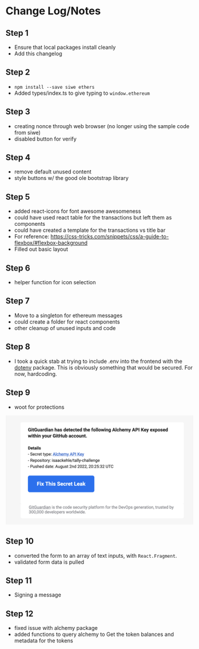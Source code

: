# Change Log/Notes

## Step 1

- Ensure that local packages install cleanly
- Add this changelog

## Step 2

- `npm install --save siwe ethers`
- Added types/index.ts to give typing to `window.ethereum`

## Step 3

- creating nonce through web browser (no longer using the sample code from siwe)
- disabled button for verify

## Step 4

- remove default unused content
- style buttons w/ the good ole bootstrap library

## Step 5

- added react-icons for font awesome awesomeness
- could have used react table for the transactions but left them as components
- could have created a template for the transactions vs title bar
- For reference: <https://css-tricks.com/snippets/css/a-guide-to-flexbox/#flexbox-background>
- Filled out basic layout

## Step 6

- helper function for icon selection

## Step 7

- Move to a singleton for ethereum messages
- could create a folder for react components
- other cleanup of unused inputs and code

## Step 8

- I took a quick stab at trying to include .env into the frontend with the [dotenv](https://www.npmjs.com/package/dotenv) package. This is obviously something that would be secured. For now, hardcoding.

## Step 9

- woot for protections

![GitGuardian Warning](./exposed.png "GitGuardian")

## Step 10

- converted the form to an array of text inputs, with `React.Fragment`.
- validated form data is pulled

## Step 11

- Signing a message

## Step 12

- fixed issue with alchemy package
- added functions to query alchemy to Get the token balances and metadata for the tokens

